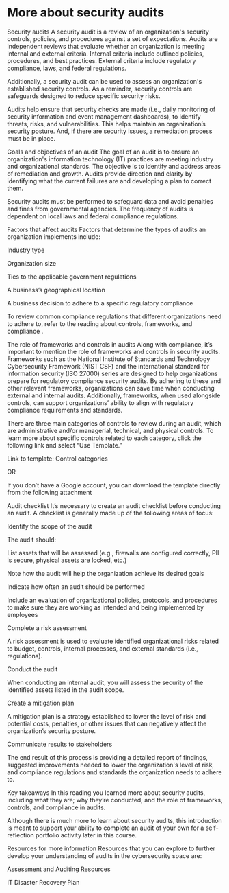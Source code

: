 # More about security audits
Security audits
A security audit is a review of an organization's security controls, policies, and procedures against a set of expectations. Audits are independent reviews that evaluate whether an organization is meeting internal and external criteria. Internal criteria include outlined policies, procedures, and best practices. External criteria include regulatory compliance, laws, and federal regulations. 

Additionally, a security audit can be used to assess an organization's established security controls. As a reminder, security controls are safeguards designed to reduce specific security risks. 

Audits help ensure that security checks are made (i.e., daily monitoring of security information and event management dashboards), to identify threats, risks, and vulnerabilities. This helps maintain an organization’s security posture. And, if there are security issues, a remediation process must be in place.

Goals and objectives of an audit
The goal of an audit is to ensure an organization's information technology (IT) practices are meeting industry and organizational standards. The objective is to identify and address areas of remediation and growth. Audits provide direction and clarity by identifying what the current failures are and developing a plan to correct them. 

Security audits must be performed to safeguard data and avoid penalties and fines from governmental agencies. The frequency of audits is dependent on local laws and federal compliance regulations.

Factors that affect audits
Factors that determine the types of audits an organization implements include: 

Industry type

Organization size

Ties to the applicable government regulations

A business’s geographical location

A business decision to adhere to a specific regulatory compliance

To review common compliance regulations that different organizations need to adhere to, refer to 
the reading about controls, frameworks, and compliance
.

The role of frameworks and controls in audits
Along with compliance, it’s important to mention the role of frameworks and controls in security audits. Frameworks such as the National Institute of Standards and Technology Cybersecurity Framework (NIST CSF) and the international standard for information security (ISO 27000) series are designed to help organizations prepare for regulatory compliance security audits. By adhering to these and other relevant frameworks, organizations can save time when conducting external and internal audits. Additionally, frameworks, when used alongside controls, can support organizations’ ability to align with regulatory compliance requirements and standards.  

There are three main categories of controls to review during an audit, which are administrative and/or managerial, technical, and physical controls. To learn more about specific controls related to each category, click the following link and select “Use Template.” 

Link to template: 
Control categories

OR

If you don’t have a Google account, you can download the template directly from the following attachment

Audit checklist
It’s necessary to create an audit checklist before conducting an audit. A checklist is generally made up of the following areas of focus:

Identify the scope of the audit

The audit should:

List assets that will be assessed (e.g., firewalls are configured correctly, PII is secure, physical assets are locked, etc.) 

Note how the audit will help the organization achieve its desired goals

Indicate how often an audit should be performed

Include an evaluation of organizational policies, protocols, and procedures to make sure they are working as intended and being implemented by employees

Complete a risk assessment

A risk assessment is used to evaluate identified organizational risks related to budget, controls, internal processes, and external standards (i.e., regulations).

Conduct the audit

When conducting an internal audit, you will assess the security of the identified assets listed in the audit scope.

Create a mitigation plan

A mitigation plan is a strategy established to lower the level of risk and potential costs, penalties, or other issues that can negatively affect the organization’s security posture. 

Communicate results to stakeholders

The end result of this process is providing a detailed report of findings, suggested improvements needed to lower the organization's level of risk, and compliance regulations and standards the organization needs to adhere to. 

Key takeaways
In this reading you learned more about security audits, including what they are; why they’re conducted; and the role of frameworks, controls, and compliance in audits. 

Although there is much more to learn about security audits, this introduction is meant to support your ability to complete an audit of your own for a self-reflection portfolio activity later in this course.

Resources for more information
Resources that you can explore to further develop your understanding of audits in the cybersecurity space are: 

Assessment and Auditing Resources
  

IT Disaster Recovery Plan
